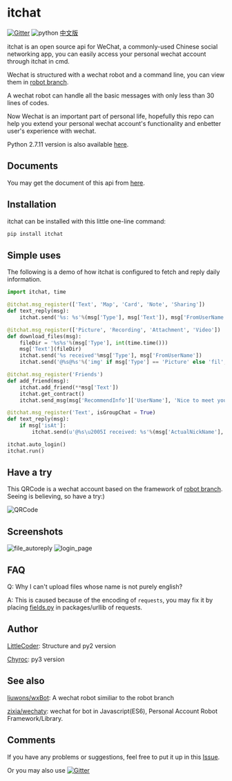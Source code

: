 # itchat

[![Gitter](https://badges.gitter.im/littlecodersh/ItChat.svg)](https://gitter.im/littlecodersh/ItChat?utm_source=badge&utm_medium=badge&utm_campaign=pr-badge) ![python](https://img.shields.io/badge/python-2.7-ff69b4.svg) [中文版](https://github.com/littlecodersh/ItChat/blob/master/README.md)

itchat is an open source api for WeChat, a commonly-used Chinese social networking app, you can easily access your personal wechat account through itchat in cmd.

Wechat is structured with a wechat robot and a command line, you can view them in [robot branch](https://github.com/littlecodersh/ItChat/tree/robot).

A wechat robot can handle all the basic messages with only less than 30 lines of codes.

Now Wechat is an important part of personal life, hopefully this repo can help you extend your personal wechat account's functionality and enbetter user's experience with wechat.

Python 2.7.11 version is also available [here](https://github.com/littlecodersh/ItChat/tree/py3-dev).

## Documents

You may get the document of this api from [here](https://itchat.readthedocs.org/zh/latest/).

## Installation

itchat can be installed with this little one-line command:

```python
pip install itchat
```

## Simple uses

The following is a demo of how itchat is configured to fetch and reply daily information.

```python
import itchat, time

@itchat.msg_register(['Text', 'Map', 'Card', 'Note', 'Sharing'])
def text_reply(msg):
    itchat.send('%s: %s'%(msg['Type'], msg['Text']), msg['FromUserName'])

@itchat.msg_register(['Picture', 'Recording', 'Attachment', 'Video'])
def download_files(msg):
    fileDir = '%s%s'%(msg['Type'], int(time.time()))
    msg['Text'](fileDir)
    itchat.send('%s received'%msg['Type'], msg['FromUserName'])
    itchat.send('@%s@%s'%('img' if msg['Type'] == 'Picture' else 'fil', fileDir), msg['FromUserName'])

@itchat.msg_register('Friends')
def add_friend(msg):
    itchat.add_friend(**msg['Text'])
    itchat.get_contract()
    itchat.send_msg(msg['RecommendInfo']['UserName'], 'Nice to meet you!')

@itchat.msg_register('Text', isGroupChat = True)
def text_reply(msg):
    if msg['isAt']:
        itchat.send(u'@%s\u2005I received: %s'%(msg['ActualNickName'], msg['Content']), msg['FromUserName'])

itchat.auto_login()
itchat.run()
```

## Have a try

This QRCode is a wechat account based on the framework of [robot branch](https://github.com/littlecodersh/ItChat/tree/robot). Seeing is believing, so have a try:)

![QRCode](http://7xrip4.com1.z0.glb.clouddn.com/ItChat%2FQRCode2.jpg?imageView/2/w/400/)

## Screenshots

![file_autoreply](http://7xrip4.com1.z0.glb.clouddn.com/ItChat%2FScreenshots%2F%E5%BE%AE%E4%BF%A1%E8%8E%B7%E5%8F%96%E6%96%87%E4%BB%B6%E5%9B%BE%E7%89%87.png?imageView/2/w/300/) ![login_page](http://7xrip4.com1.z0.glb.clouddn.com/ItChat%2FScreenshots%2F%E7%99%BB%E5%BD%95%E7%95%8C%E9%9D%A2%E6%88%AA%E5%9B%BE.jpg?imageView/2/w/450/)

## FAQ

Q: Why I can't upload files whose name is not purely english?

A: This is caused because of the encoding of `requests`, you may fix it by placing [fields.py](https://github.com/littlecodersh/ItChat/blob/robot/plugin/config/fields.py) in packages/urllib of requests.

## Author

[LittleCoder](https://github.com/littlecodersh): Structure and py2 version

[Chyroc](https://github.com/Chyroc): py3 version

## See also

[liuwons/wxBot](https://github.com/liuwons/wxBot): A wechat robot similiar to the robot branch

[zixia/wechaty](https://github.com/zixia/wechaty): wechat for bot in Javascript(ES6), Personal Account Robot Framework/Library.

## Comments

If you have any problems or suggestions, feel free to put it up in this [Issue](https://github.com/littlecodersh/ItChat/issues/1).

Or you may also use [![Gitter](https://badges.gitter.im/littlecodersh/ItChat.svg)](https://gitter.im/littlecodersh/ItChat?utm_source=badge&utm_medium=badge&utm_campaign=pr-badge)
